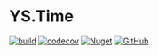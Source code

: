# YS.Time

[![build](https://github.com/yscorecore/ys.time/workflows/build/badge.svg)](https://github.com/yscorecore/ys.time/actions?query=workflow%3Abuild) [![codecov](https://codecov.io/gh/yscorecore/ys.time/branch/master/graph/badge.svg)](https://codecov.io/gh/yscorecore/ys.time) [![Nuget](https://img.shields.io/nuget/v/YS.Time.Core)](https://nuget.org/packages/YS.Time.Core/) [![GitHub](https://img.shields.io/github/license/yscorecore/ys.time)](https://github.com/yscorecore/ys.time/blob/master/LICENSE)